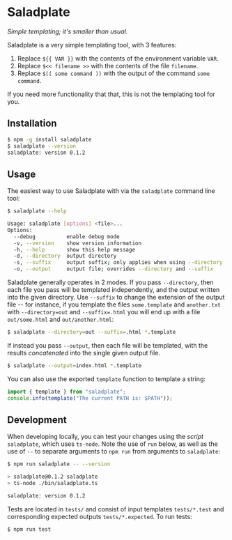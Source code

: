 # Saladplate

_Simple templating; it's smaller than usual._

Saladplate is a very simple templating tool, with 3 features:

1. Replace `${{ VAR }}` with the contents of the environment variable `VAR`.
2. Replace `$<< filename >>` with the contents of the file `filename`.
3. Replace `$(( some command ))` with the output of the command `some command`.

If you need more functionality that that, this is not the templating tool for you.

## Installation

```bash
$ npm -g install saladplate
$ saladplate --version
saladplate: version 0.1.2
```

## Usage

The easiest way to use Saladplate with via the `saladplate` command line tool:

```bash
$ saladplate --help

Usage: saladplate [options] <file>...
Options:
  --debug          enable debug mode
  -v, --version    show version information
  -h, --help       show this help message
  -d, --directory  output directory
  -s, --suffix     output suffix; only applies when using --directory
  -o, --output     output file; overrides --directory and --suffix
```

Saladplate generally operates in 2 modes. If you pass `--directory`, then
each file you pass will be templated independently, and the output written
into the given directory. Use `--suffix` to change the extension of the output
file -- for instance, if you template the files `some.template` and `another.txt`
with `--directory=out` and `--suffix=.html` you will end up with a file `out/some.html`
and `out/another.html`:

```bash
$ saladplate --directory=out --suffix=.html *.template
```

If instead you pass `--output`, then each file will be templated, with the
results _concatenated_ into the single given output file.

```bash
$ saladplate --output=index.html *.template
```

You can also use the exported `template` function to template a string:

```typescript
import { template } from "saladplate";
console.info(template("The current PATH is: $PATH"));
```

## Development

When developing locally, you can test your changes using the _script_ `saladplate`,
which uses `ts-node`. Note the use of `run` below, as well as the use of `--` to
separate arguments to `npm run` from arguments to `saladplate`:

```bash
$ npm run saladplate -- --version

> saladplate@0.1.2 saladplate
> ts-node ./bin/saladplate.ts

saladplate: version 0.1.2
```

Tests are located in `tests/` and consist of input templates `tests/*.test` and
corresponding expected outputs `tests/*.expected`. To run tests:

```bash
$ npm run test
```
